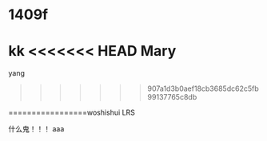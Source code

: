 # 1409f
kk
<<<<<<< HEAD
Mary
=======
yang
>>>>>>> 907a1d3b0aef18cb3685dc62c5fb99137765c8db

=================woshishui
LRS


什么鬼！！！
aaa
